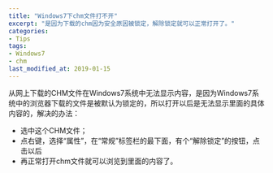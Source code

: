 ```yaml
---
title: "Windows7下chm文件打不开"
excerpt: "是因为下载的chm因为安全原因被锁定，解除锁定就可以正常打开了。"
categories:
- Tips
tags:
- Windows7
- chm
last_modified_at: 2019-01-15
---
```

从网上下载的CHM文件在Windows7系统中无法显示内容，是因为Windows7系统中的浏览器下载的文件是被默认为锁定的，所以打开以后是无法显示里面的具体内容的，解决的办法：
* 选中这个CHM文件；
* 点右键，选择“属性”，在“常规”标签栏的最下面，有个“解除锁定”的按钮，点击以后
* 再正常打开chm文件就可以浏览到里面的内容了。
